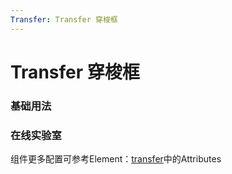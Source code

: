 ```yaml
---
Transfer: Transfer 穿梭框
---
```

# Transfer 穿梭框

### 基础用法

<ClientOnly>
<field-transfer-demo blockName="transferField1" onlineDemo="https://codepen.io/w3cmark/pen/pozZxvZ"/>
</ClientOnly>

### 在线实验室
<ClientOnly>
<ams-config name="transfer" type="field"/>
</ClientOnly>

组件更多配置可参考Element：[transfer](http://element-cn.eleme.io/#/zh-CN/component/transfer)中的Attributes